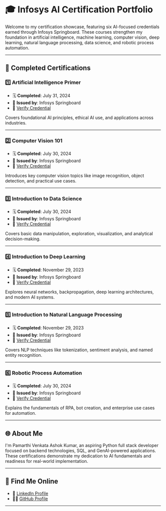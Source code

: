 # 🎓 Infosys AI Certification Portfolio

Welcome to my certification showcase, featuring six AI-focused credentials earned through Infosys Springboard. These courses strengthen my foundation in artificial intelligence, machine learning, computer vision, deep learning, natural language processing, data science, and robotic process automation.

---

## 📜 Completed Certifications

### 1️⃣ Artificial Intelligence Primer
- 🗓️ **Completed**: July 31, 2024
- 📍 **Issued by**: Infosys Springboard
- 🔗 [Verify Credential](https://drive.google.com/file/d/1l1GoSCiWWzvKkKIx-3g9OG1PI00seSnw/view?usp=sharing)

Covers foundational AI principles, ethical AI use, and applications across industries.

---

### 2️⃣ Computer Vision 101
- 🗓️ **Completed**: July 30, 2024  
- 📍 **Issued by**: Infosys Springboard  
- 🔗 [Verify Credential](https://verify.onwingspan.com)

Introduces key computer vision topics like image recognition, object detection, and practical use cases.

---

### 3️⃣ Introduction to Data Science
- 🗓️ **Completed**: July 30, 2024  
- 📍 **Issued by**: Infosys Springboard  
- 🔗 [Verify Credential](https://verify.onwingspan.com)

Covers basic data manipulation, exploration, visualization, and analytical decision-making.

---

### 4️⃣ Introduction to Deep Learning
- 🗓️ **Completed**: November 29, 2023  
- 📍 **Issued by**: Infosys Springboard  
- 🔗 [Verify Credential](https://verify.onwingspan.com)

Explores neural networks, backpropagation, deep learning architectures, and modern AI systems.

---

### 5️⃣ Introduction to Natural Language Processing
- 🗓️ **Completed**: November 29, 2023  
- 📍 **Issued by**: Infosys Springboard  
- 🔗 [Verify Credential](https://verify.onwingspan.com)

Covers NLP techniques like tokenization, sentiment analysis, and named entity recognition.

---

### 6️⃣ Robotic Process Automation
- 🗓️ **Completed**: July 30, 2024  
- 📍 **Issued by**: Infosys Springboard  
- 🔗 [Verify Credential](https://verify.onwingspan.com)

Explains the fundamentals of RPA, bot creation, and enterprise use cases for automation.

---

## 🌐 About Me

I'm Pamarthi Venkata Ashok Kumar, an aspiring Python full stack developer focused on backend technologies, SQL, and GenAI-powered applications. These certifications demonstrate my dedication to AI fundamentals and readiness for real-world implementation.

---

## 📎 Find Me Online

- 💼 [LinkedIn Profile](https://www.linkedin.com/in/your-link)  
- 🧑‍💻 [GitHub Profile](https://github.com/PamarthiAshok)

---

